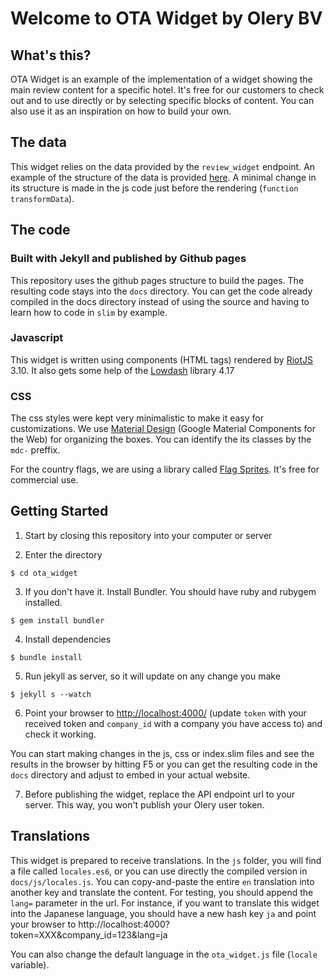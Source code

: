 # Welcome to OTA Widget by Olery BV

## What's this?
OTA Widget is an example of the implementation of a widget showing the main review content for a specific hotel.
It's free for our customers to check out and to use directly or by selecting specific blocks of content. You can also use it as an inspiration on how to build your own.

## The data
This widget relies on the data provided by the `review_widget` endpoint. An example of the structure of the data is provided [here](/data_example.md).
A minimal change in its structure is made in the js code just before the rendering (`function transformData`).

## The code
### Built with Jekyll and published by Github pages
This repository uses the github pages structure to build the pages. The resulting code stays into the `docs` directory. You can get the code already compiled in the docs directory instead of using the source and having to learn how to code in `slim` by example.

### Javascript
This widget is written using components (HTML tags) rendered by [RiotJS](https://riot.js.org/) 3.10. It also gets some help of the [Lowdash](https://lodash.com/) library 4.17

### CSS
The css styles were kept very minimalistic to make it easy for customizations. We use [Material Design](https://material.io/collections/developer-tutorials/#web) (Google Material Components for the Web) for organizing the boxes. You can identify the its classes by the `mdc-` preffix.

For the country flags, we are using a library called [Flag Sprites](https://www.flag-sprites.com/). It's free for commercial use. 

## Getting Started

1. Start by closing this repository into your computer or server

2. Enter the directory

```
$ cd ota_widget
```

3. If you don't have it. Install Bundler. You should have ruby and rubygem installed.
```
$ gem install bundler
```

4. Install dependencies
```
$ bundle install
```

5. Run jekyll as server, so it will update on any change you make
```
$ jekyll s --watch
```

6. Point your browser to [http://localhost:4000/](http://localhost:4000?token=XXX&company_id=) (update `token` with your received token and `company_id` with a company you have access to) and check it working.

You can start making changes in the js, css or index.slim files and see the results in the browser by hitting F5 or you can get the resulting code in the `docs` directory and adjust to embed in your actual website.

7. Before publishing the widget, replace the API endpoint url to your server. This way, you won't publish your Olery user token.

## Translations
This widget is prepared to receive translations. In the `js` folder, you will find a file called `locales.es6`, or you can use directly the compiled version in `docs/js/locales.js`.
You can copy-and-paste the entire `en` translation into another key and translate the content. For testing, you should append the `lang=` parameter in the url.
For instance, if you want to translate this widget into the Japanese language, you should have a new hash key `ja` and point your browser to http://localhost:4000?token=XXX&company_id=123&lang=ja

You can also change the default language in the `ota_widget.js` file (`locale` variable).

